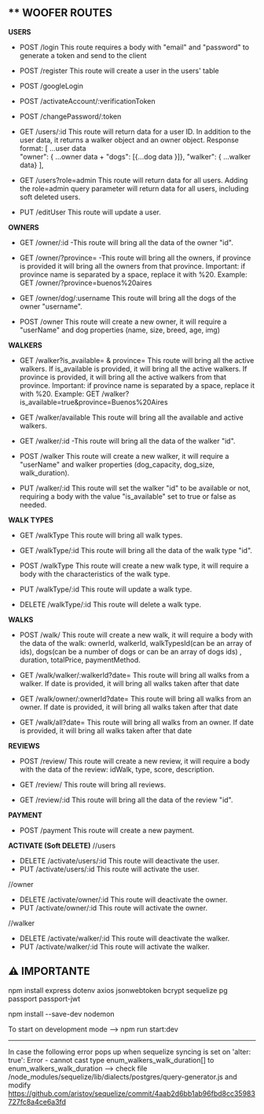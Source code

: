 ## \*\* WOOFER ROUTES

**USERS**

- POST /login
  This route requires a body with "email" and "password" to generate a token and send to the client

- POST /register
  This route will create a user in the users' table

- POST /googleLogin
- POST /activateAccount/:verificationToken
- POST /changePassword/:token

- GET /users/:id
  This route will return data for a user ID. In addition to the user data, it returns a walker object and an owner object.
  Response format:
  [ ...user data  
   "owner": { ...owner data + "dogs": [{...dog data }]},
  "walker": { ...walker data}
  ],

- GET /users?role=admin
  This route will return data for all users. Adding the role=admin query parameter will return data for all users, including soft deleted users.

- PUT /editUser
  This route will update a user.

**OWNERS**

- GET /owner/:id
  -This route will bring all the data of the owner "id".

- GET /owner/?province=
  -This route will bring all the owners, if province is provided it will bring all the owners from that province. Important: if province name is separated by a space, replace it with %20. Example: GET /owner/?province=buenos%20aires

- GET /owner/dog/:username
  This route will bring all the dogs of the owner "username".

- POST /owner
  This route will create a new owner, it will require a "userName" and dog properties (name, size, breed, age, img)


**WALKERS**

- GET /walker?is_available= & province=
  This route will bring all the active walkers. If is_available is provided, it will bring all the active walkers. If province is provided, it will bring all the active walkers from that province. Important: if province name is separated by a space, replace it with %20. Example: GET /walker?is_available=true&province=Buenos%20Aires

- GET /walker/available
  This route will bring all the available and active walkers.

- GET /walker/:id
  -This route will bring all the data of the walker "id".

- POST /walker
  This route will create a new walker, it will require a "userName" and walker properties (dog_capacity, dog_size, walk_duration).

- PUT /walker/:id
  This route will set the walker "id" to be available or not, requiring a body with the value "is_available" set to true or false as needed.


**WALK TYPES**
- GET /walkType
  This route will bring all walk types.

- GET /walkType/:id
  This route will bring all the data of the walk type "id".

- POST /walkType
  This route will create a new walk type, it will require a body with the characteristics of the walk type.

- PUT /walkType/:id
  This route will update a walk type.

- DELETE /walkType/:id
  This route will delete a walk type.

**WALKS**
- POST /walk/
  This route will create a new walk, it will require a body with the data of the walk: ownerId, walkerId, walkTypesId(can be an array of ids), dogs(can be a number of dogs or can be an array of dogs ids) , duration, totalPrice, paymentMethod.

- GET /walk/walker/:walkerId?date=
  This route will bring all walks from a walker. If date is provided, it will bring all walks taken after that date

- GET /walk/owner/:ownerId?date=
  This route will bring all walks from an owner. If date is provided, it will bring all walks taken after that date

- GET /walk/all?date=
  This route will bring all walks from an owner.  If date is provided, it will bring all walks taken after that date

**REVIEWS**
- POST /review/
  This route will create a new review, it will require a body with the data of the review: idWalk, type, score, description.

- GET /review/
  This route will bring all reviews.

- GET /review/:id
  This route will bring all the data of the review "id".

**PAYMENT**

- POST /payment
  This route will create a new payment.


**ACTIVATE (Soft DELETE)**
//users

- DELETE /activate/users/:id
  This route will deactivate the user.
- PUT /activate/users/:id
  This route will activate the user.

//owner

- DELETE /activate/owner/:id
  This route will deactivate the owner.
- PUT /activate/owner/:id
  This route will activate the owner.

//walker

- DELETE /activate/walker/:id
  This route will deactivate the walker.
- PUT /activate/walker/:id
  This route will activate the walker.
  
## **⚠️ IMPORTANTE**

npm install express dotenv axios jsonwebtoken bcrypt sequelize pg passport passport-jwt

npm install --save-dev nodemon

To start on development mode --> npm run start:dev

---

In case the following error pops up when sequelize syncing is set on 'alter: true': Error - cannot cast type enum_walkers_walk_duration[] to enum_walkers_walk_duration -->
check file /node_modules/sequelize/lib/dialects/postgres/query-generator.js and modify https://github.com/aristov/sequelize/commit/4aab2d6bb1ab96fbd8cc35983727fc8a4ce6a3fd
